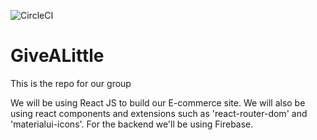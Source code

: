 ![CircleCI](https://img.shields.io/circleci/build/github/tiisetsohub/GiveALittle/main)

# GiveALittle
This is the repo for our group 

We will be using React JS to build our E-commerce site. We will also be using react components and extensions such as 'react-router-dom' and 'materialui-icons'. For the backend we'll be using Firebase.
